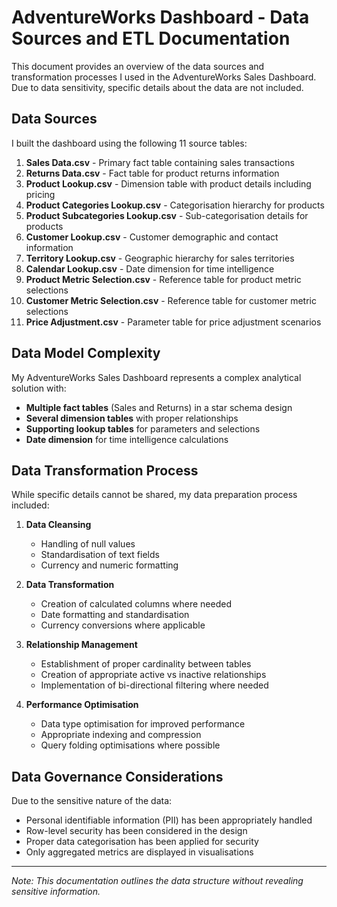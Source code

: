# AdventureWorks Dashboard - Data Sources and ETL Documentation

This document provides an overview of the data sources and transformation processes I used in the AdventureWorks Sales Dashboard. Due to data sensitivity, specific details about the data are not included.

## Data Sources

I built the dashboard using the following 11 source tables:

1. **Sales Data.csv** - Primary fact table containing sales transactions
2. **Returns Data.csv** - Fact table for product returns information
3. **Product Lookup.csv** - Dimension table with product details including pricing
4. **Product Categories Lookup.csv** - Categorisation hierarchy for products
5. **Product Subcategories Lookup.csv** - Sub-categorisation details for products
6. **Customer Lookup.csv** - Customer demographic and contact information
7. **Territory Lookup.csv** - Geographic hierarchy for sales territories
8. **Calendar Lookup.csv** - Date dimension for time intelligence
9. **Product Metric Selection.csv** - Reference table for product metric selections
10. **Customer Metric Selection.csv** - Reference table for customer metric selections
11. **Price Adjustment.csv** - Parameter table for price adjustment scenarios

## Data Model Complexity

My AdventureWorks Sales Dashboard represents a complex analytical solution with:

- **Multiple fact tables** (Sales and Returns) in a star schema design
- **Several dimension tables** with proper relationships 
- **Supporting lookup tables** for parameters and selections
- **Date dimension** for time intelligence calculations

## Data Transformation Process

While specific details cannot be shared, my data preparation process included:

1. **Data Cleansing**
   - Handling of null values
   - Standardisation of text fields
   - Currency and numeric formatting

2. **Data Transformation**
   - Creation of calculated columns where needed
   - Date formatting and standardisation
   - Currency conversions where applicable

3. **Relationship Management**
   - Establishment of proper cardinality between tables
   - Creation of appropriate active vs inactive relationships
   - Implementation of bi-directional filtering where needed

4. **Performance Optimisation**
   - Data type optimisation for improved performance
   - Appropriate indexing and compression
   - Query folding optimisations where possible

## Data Governance Considerations

Due to the sensitive nature of the data:

- Personal identifiable information (PII) has been appropriately handled
- Row-level security has been considered in the design
- Proper data categorisation has been applied for security
- Only aggregated metrics are displayed in visualisations

---

*Note: This documentation outlines the data structure without revealing sensitive information.*
